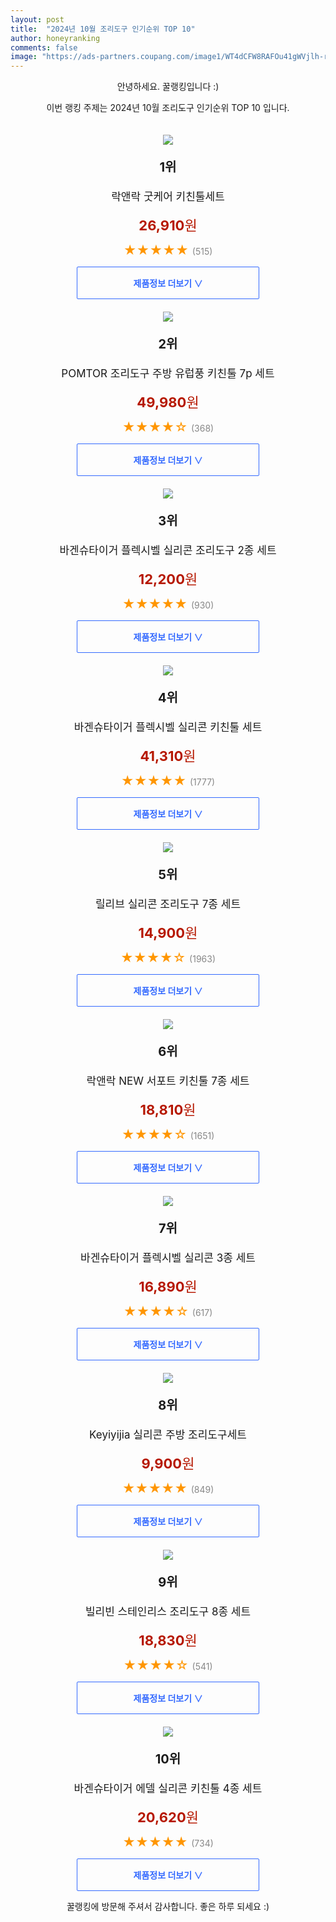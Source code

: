 ```yaml
---
layout: post
title:  "2024년 10월 조리도구 인기순위 TOP 10"
author: honeyranking
comments: false
image: "https://ads-partners.coupang.com/image1/WT4dCFW8RAFOu41gWVjlh-rxnx4ETvrVLk9zUsPWhNQxLYg4Ci8q-c_mcskOJxSUVFwGdLgfmQVr92uXOyKFiWQdN1kBMBKcUMAj1nsCwQinGG4TgNglHHG-AyyGW_L6SG0DI19D48FH7usJbc7ArN9gUrzbHJ7lFw3tR6ZLP42yJDAWkPF65PUTQevr_moYQpQ5MppxlZUOaJ3nhV14fMBUrSWMWv2VA7eJZzguKAQ4lWeHINLMjgd75IKb5qTK66WEGSUCI3E-id-9bNcdtzvpJp0vj8bI1OU7hSqchIKN-pIrj8JY2nWs9uPI-roJGBg="
---
```

<p style="text-align: center;">안녕하세요. 꿀랭킹입니다 :)</p>
<p style="text-align: center;">이번 랭킹 주제는 2024년 10월 조리도구 인기순위 TOP 10 입니다.</p><center><img src="https://ads-partners.coupang.com/image1/WT4dCFW8RAFOu41gWVjlh-rxnx4ETvrVLk9zUsPWhNQxLYg4Ci8q-c_mcskOJxSUVFwGdLgfmQVr92uXOyKFiWQdN1kBMBKcUMAj1nsCwQinGG4TgNglHHG-AyyGW_L6SG0DI19D48FH7usJbc7ArN9gUrzbHJ7lFw3tR6ZLP42yJDAWkPF65PUTQevr_moYQpQ5MppxlZUOaJ3nhV14fMBUrSWMWv2VA7eJZzguKAQ4lWeHINLMjgd75IKb5qTK66WEGSUCI3E-id-9bNcdtzvpJp0vj8bI1OU7hSqchIKN-pIrj8JY2nWs9uPI-roJGBg=" style="margin-top:20px" /></center><p style="text-align: center; font-size: 20px"><b>1위</b></p><p style="text-align: center; font-size: 17px">락앤락 굿케어 키친툴세트</p><p style="text-align: center;"><span style="color: #b61800; font-size: 22px;"><b>26,910</b>원</span></p><p style="text-align: center;"><span style="color: #ff9600; font-size: 20px;">★★★★★ </span><span style="color: #878787;">(515)</span></p><center><a href="https://link.coupang.com/re/AFFSDP?lptag=AF3899140&subid=honeyrank&pageKey=4534412594&itemId=5480916709&vendorItemId=72780627729&traceid=V0-153-f3d68cd1b0696d46&requestid=20241029170000238200939502&token=31850B%7CGM"><div style="font-size: 14px; display: inline-block; padding: 15px 90px; color: #346aff; border-radius: 2px; border: 1px solid #346aff; cursor: pointer;"><b>제품정보 더보기 &or;</b></div></a></center><center><img src="https://ads-partners.coupang.com/image1/tRbQI4Qz2M2yYPSCtY6TZprv6MzKvTyvmBIuxtqdXqUdiByRnCc9nZRh1zvs7yyBPnv8TxnPKWxZFPBhKj1MmUv2KIuDuG459KcJAMVTiB7iB-HvmnOyX3e9DZDE4EWz8OWV4TMnUjIndxGcpOTrL1Ss7BfeLbEPKVYQHbXvFGYCTHD0vvsrcDyp_oppXOTOFK9-Ri64VF-e13dQSaSdQ7A5hk6g1YojlbFRiewh0BuR0fyYMXWKNF7OTmqNOdMZqcZiQ6_GPkL1MTVzm0JlsQoC3DM0rOJaD8w5ihV7RLc6O0NcwKbImbUyaw==" style="margin-top:20px" /></center><p style="text-align: center; font-size: 20px"><b>2위</b></p><p style="text-align: center; font-size: 17px">POMTOR 조리도구 주방 유럽풍 키친툴 7p 세트</p><p style="text-align: center;"><span style="color: #b61800; font-size: 22px;"><b>49,980</b>원</span></p><p style="text-align: center;"><span style="color: #ff9600; font-size: 20px;">★★★★☆ </span><span style="color: #878787;">(368)</span></p><center><a href="https://link.coupang.com/re/AFFSDP?lptag=AF3899140&subid=honeyrank&pageKey=8291804068&itemId=23913698156&vendorItemId=91307176239&traceid=V0-153-e114b19c98007a77&requestid=20241029170000238200939502&token=31850B%7CGM"><div style="font-size: 14px; display: inline-block; padding: 15px 90px; color: #346aff; border-radius: 2px; border: 1px solid #346aff; cursor: pointer;"><b>제품정보 더보기 &or;</b></div></a></center><center><img src="https://ads-partners.coupang.com/image1/aGwdbAu51NHqAQySaAfHWJybeWFOKcSyw_d6yoXSdCfpQeF-xviqBIgcOYHVvvGKLPd7BIDjBR61G_A7D8vG5AzJHAIy7T8cYrZ6rRVLxzIGYq5GbiwcH-5L7xduIzRhG6QityhjaFOSYVyRLKXiEIUv5QvC8u_qQukLtzdNOzGvzy5PojGS3UKmyHd-qygohM_erRIKNkqXg29g-2hAtWQaQMeWY4lYyzz94FZUT78ok_po4GQbu7tU92xTnbC_YvUiEdx-X3_giqsqA5OOKFirl2u7OMBNbDM9a8eZJqGkOl40zc3iVyIOMf9GWgP9nILO" style="margin-top:20px" /></center><p style="text-align: center; font-size: 20px"><b>3위</b></p><p style="text-align: center; font-size: 17px">바겐슈타이거 플렉시벨 실리콘 조리도구 2종 세트</p><p style="text-align: center;"><span style="color: #b61800; font-size: 22px;"><b>12,200</b>원</span></p><p style="text-align: center;"><span style="color: #ff9600; font-size: 20px;">★★★★★ </span><span style="color: #878787;">(930)</span></p><center><a href="https://link.coupang.com/re/AFFSDP?lptag=AF3899140&subid=honeyrank&pageKey=6890758343&itemId=16541935943&vendorItemId=83728596476&traceid=V0-153-8fc5dc6ed706d4bc&requestid=20241029170000238200939502&token=31850B%7CGM"><div style="font-size: 14px; display: inline-block; padding: 15px 90px; color: #346aff; border-radius: 2px; border: 1px solid #346aff; cursor: pointer;"><b>제품정보 더보기 &or;</b></div></a></center><center><img src="https://ads-partners.coupang.com/image1/PRYgx6UrM1SLkx5LPa0BQyPU64Nq7OEZ71LWT1mgLPNvh4Ge5D6pxTniLfydiUuuihLi8YO2w6D5uPZBzUbcVtrj35Tkow5zcSH0RuTwQuOVDn1F_BvvYd3n943hcrc4Gh6S7EzYIF8u_xJVu2i6JBl10i4pRavhL3jCw6FJ_2ovpy-eRH8GJ8QDZ3RrBjFSUBhbexYMSj3zkh73bsPPGSNuUkIXqNNlspqecx3E5ZH9DJ_ET0W5nrAMjwMnQ5-h1ZV2Ofe4_QfZnUI-OPPWZ_HbVmga5_K2AyUf1YDALYHUsoHjYEmq5sSiYIamc4Two86-yA==" style="margin-top:20px" /></center><p style="text-align: center; font-size: 20px"><b>4위</b></p><p style="text-align: center; font-size: 17px">바겐슈타이거 플렉시벨 실리콘 키친툴 세트</p><p style="text-align: center;"><span style="color: #b61800; font-size: 22px;"><b>41,310</b>원</span></p><p style="text-align: center;"><span style="color: #ff9600; font-size: 20px;">★★★★★ </span><span style="color: #878787;">(1777)</span></p><center><a href="https://link.coupang.com/re/AFFSDP?lptag=AF3899140&subid=honeyrank&pageKey=6771723130&itemId=17489944572&vendorItemId=84657323323&traceid=V0-153-9b4b87dea4de87f1&requestid=20241029170000238200939502&token=31850B%7CGM"><div style="font-size: 14px; display: inline-block; padding: 15px 90px; color: #346aff; border-radius: 2px; border: 1px solid #346aff; cursor: pointer;"><b>제품정보 더보기 &or;</b></div></a></center><center><img src="https://ads-partners.coupang.com/image1/aZlpqzh_GhnyhqiaadvdfLjlujBkXvb5matAV1gvrwNDu9M9J9skti_nC5sh_m6NVCX6t3qtaetAs-YoiSSfX9B5ZaGLbPjupyc_ytI5LV32pFoz49beNgGRtA3FvWuU2Y718H1WtGeSS865SBBijqz3XQ82zeFO2VecV_UVQoVWN8FMYz64uWk-qNPBVD8EG9kCfxZpcr1BMCdF1KINJ9ANl_O6PO3PXHHg0aG4q9ssSGx4PfuvmbxQgrl8KNr3V9mBBSEI2EoWJb5cIq35H3Q1t2xOiqOjj6H3f1-h-AaLg_WEdHEUd0v9KOuWLS06GN4sKQ==" style="margin-top:20px" /></center><p style="text-align: center; font-size: 20px"><b>5위</b></p><p style="text-align: center; font-size: 17px">릴리브 실리콘 조리도구 7종 세트</p><p style="text-align: center;"><span style="color: #b61800; font-size: 22px;"><b>14,900</b>원</span></p><p style="text-align: center;"><span style="color: #ff9600; font-size: 20px;">★★★★☆ </span><span style="color: #878787;">(1963)</span></p><center><a href="https://link.coupang.com/re/AFFSDP?lptag=AF3899140&subid=honeyrank&pageKey=7650083273&itemId=20352599284&vendorItemId=87437054617&traceid=V0-153-f938d789bb347ac5&requestid=20241029170000238200939502&token=31850B%7CGM"><div style="font-size: 14px; display: inline-block; padding: 15px 90px; color: #346aff; border-radius: 2px; border: 1px solid #346aff; cursor: pointer;"><b>제품정보 더보기 &or;</b></div></a></center><center><img src="https://ads-partners.coupang.com/image1/W0lwA9nuABQ1SC6GW5mOlBc-UvUJEZiuOEE2_oDNL1ETC--PWECV0zWgKpi3XIMtpnDoXbNQ6lZjZepWWDdo_6_dqg-Kxi-_Nc0oQkWC9fDdfo3InRk6RPmaxzkx_BJsQsWASW3pAc4o7YGpWe_Hqpx72EnDXvsf5txeBjnILZ07CreBLswzbtQAVi2cyOpxjzh9FtskvzCI78bTjOWZnK4BXROCEnu1coZ46VcO6GXK9JKzIJ9-CYuao66dYaP7eFcO3WohiNw8PVaOgC8Ka0UOC0Y7krKgeHvo6QV2fjpq3wY5rluhOZJ4n0I-Y6MzHx0=" style="margin-top:20px" /></center><p style="text-align: center; font-size: 20px"><b>6위</b></p><p style="text-align: center; font-size: 17px">락앤락 NEW 서포트 키친툴 7종 세트</p><p style="text-align: center;"><span style="color: #b61800; font-size: 22px;"><b>18,810</b>원</span></p><p style="text-align: center;"><span style="color: #ff9600; font-size: 20px;">★★★★☆ </span><span style="color: #878787;">(1651)</span></p><center><a href="https://link.coupang.com/re/AFFSDP?lptag=AF3899140&subid=honeyrank&pageKey=6199194375&itemId=12289420750&vendorItemId=79559718301&traceid=V0-153-0f05b359d30d14b1&requestid=20241029170000238200939502&token=31850B%7CGM"><div style="font-size: 14px; display: inline-block; padding: 15px 90px; color: #346aff; border-radius: 2px; border: 1px solid #346aff; cursor: pointer;"><b>제품정보 더보기 &or;</b></div></a></center><center><img src="https://ads-partners.coupang.com/image1/tu8YUKMtydYYqLe7toH8hFcXG5otZguqtN6zieTUjfdHuuurwPHNX5dn8JCmzsg1UBloOT1l_tePVB5bZ9inPbRcRgZrEjmBjVF5AVE6_Md6QY2ynfQD004JwLpDlX7vdozFg30qV3S4dtMKgz3JngHtYAMKe1lIOMMh2odwDDrlGQz3PzXcL8VNqI08Ki33JkwZxaASFb-qhGtb4MQTjmQAb7nm-VWmyBDF7F-jFpNinMvjWeTkh7aXHN7NbuF9zfXfrSogohIjrb-VZL85mMD8_SPJQDSUTbIKE10ZDseNTpEGqsKlQkLJ6R32liejryU_" style="margin-top:20px" /></center><p style="text-align: center; font-size: 20px"><b>7위</b></p><p style="text-align: center; font-size: 17px">바겐슈타이거 플렉시벨 실리콘 3종 세트</p><p style="text-align: center;"><span style="color: #b61800; font-size: 22px;"><b>16,890</b>원</span></p><p style="text-align: center;"><span style="color: #ff9600; font-size: 20px;">★★★★☆ </span><span style="color: #878787;">(617)</span></p><center><a href="https://link.coupang.com/re/AFFSDP?lptag=AF3899140&subid=honeyrank&pageKey=8215028369&itemId=23594911688&vendorItemId=90620773558&traceid=V0-153-7b477773d64b3ea4&requestid=20241029170000238200939502&token=31850B%7CGM"><div style="font-size: 14px; display: inline-block; padding: 15px 90px; color: #346aff; border-radius: 2px; border: 1px solid #346aff; cursor: pointer;"><b>제품정보 더보기 &or;</b></div></a></center><center><img src="https://ads-partners.coupang.com/image1/mUzl1v4s0VC9Y-N6mcE3k_ckUIQ7a5kUBp_L9NtCU_G5c-gAnIZ31znaCDmeZMMa5WEm03QWcafn-J8GaMUc5Rlpjasypcu180vvz0kqIlJ_-y8bUxYDhPW4I6QMUCjrYSc2Iwf73H6NcAu5hHGj45-9zsnf1MMRub7USneyX42A9ed0iuGY3MfExGvqziC6Lhsp9z0VGcIxT8f5tWgzRD4JCYrYMprZ7Rw3lWZVnFFhSEBKeqW8mg_bP9U7F5Ri3Oe7Ol0EHVzSlsL4bufArg2MfYoFgM6DT4A2tIsyXwD580xliXRe8oRP" style="margin-top:20px" /></center><p style="text-align: center; font-size: 20px"><b>8위</b></p><p style="text-align: center; font-size: 17px">Keyiyijia 실리콘 주방 조리도구세트</p><p style="text-align: center;"><span style="color: #b61800; font-size: 22px;"><b>9,900</b>원</span></p><p style="text-align: center;"><span style="color: #ff9600; font-size: 20px;">★★★★★ </span><span style="color: #878787;">(849)</span></p><center><a href="https://link.coupang.com/re/AFFSDP?lptag=AF3899140&subid=honeyrank&pageKey=7937181642&itemId=21850236197&vendorItemId=80950518084&traceid=V0-153-5f629af6cc8d617a&requestid=20241029170000238200939502&token=31850B%7CGM"><div style="font-size: 14px; display: inline-block; padding: 15px 90px; color: #346aff; border-radius: 2px; border: 1px solid #346aff; cursor: pointer;"><b>제품정보 더보기 &or;</b></div></a></center><center><img src="https://ads-partners.coupang.com/image1/l61ETulTKuP-Kl9il2mJc6_jbYAq_FQ75f2Mt5YngCw3qfrKBhoDnPPxjymxqWjBkDadrhEfKnvI6iTh-lUc_N0TaNwBIRW5y1Q9KkfLhwUU7BOcb2DKZBgUzJ59QMtKHeDjB9qH-ZpWD55WoPb20SjHq84DYc8JywPVgKPEFu5qmN0hcpLaVEYHdHE543XkuF5mYnu2Ap6qrZ3zOHIf2HGUm5wPG9aiYf_tSj7L_ZuaXfP38tTSUhiDdJhEncWW64yt5lfY_T2BFVzzNsLk5UFTRjfnyfTsDQ==" style="margin-top:20px" /></center><p style="text-align: center; font-size: 20px"><b>9위</b></p><p style="text-align: center; font-size: 17px">빌리빈 스테인리스 조리도구 8종 세트</p><p style="text-align: center;"><span style="color: #b61800; font-size: 22px;"><b>18,830</b>원</span></p><p style="text-align: center;"><span style="color: #ff9600; font-size: 20px;">★★★★☆ </span><span style="color: #878787;">(541)</span></p><center><a href="https://link.coupang.com/re/AFFSDP?lptag=AF3899140&subid=honeyrank&pageKey=8187898812&itemId=23420179920&vendorItemId=90447218245&traceid=V0-153-558c54d1c67fae02&requestid=20241029170000238200939502&token=31850B%7CGM"><div style="font-size: 14px; display: inline-block; padding: 15px 90px; color: #346aff; border-radius: 2px; border: 1px solid #346aff; cursor: pointer;"><b>제품정보 더보기 &or;</b></div></a></center><center><img src="https://ads-partners.coupang.com/image1/YSf62M8X8yBl2m9qYfGXKJOyq52CAg3WbDIU6ZW1z2DOuMN97-JTyFv83oMSgib8etQuAVqnHzUwZhVFWC3d9UA_blVM51alrrxd8nAC-9DSC5QrhLNmBmib7N4f5ODBo2y5Kg2UTAPhaoei_k7I6MDtFq9wPyh7hIqVB_WkBrkwnH_Cw5dFsGX1omcJmQ1QYYHTcm9jvOC8xISFzFAYm-8HuvxHAo_kIAdLmI9SQ4WYiW-rngJHIo0OtpKv2b9JRxHrjvyx14g5VO9rhr3do7lz7O3QkpIwrCY49n13M2-kce1t6fx0_vczn87Blqfp_aw=" style="margin-top:20px" /></center><p style="text-align: center; font-size: 20px"><b>10위</b></p><p style="text-align: center; font-size: 17px">바겐슈타이거 에델 실리콘 키친툴 4종 세트</p><p style="text-align: center;"><span style="color: #b61800; font-size: 22px;"><b>20,620</b>원</span></p><p style="text-align: center;"><span style="color: #ff9600; font-size: 20px;">★★★★★ </span><span style="color: #878787;">(734)</span></p><center><a href="https://link.coupang.com/re/AFFSDP?lptag=AF3899140&subid=honeyrank&pageKey=7578530987&itemId=20001025609&vendorItemId=87098140701&traceid=V0-153-09e80cdad95a255a&requestid=20241029170000238200939502&token=31850B%7CGM"><div style="font-size: 14px; display: inline-block; padding: 15px 90px; color: #346aff; border-radius: 2px; border: 1px solid #346aff; cursor: pointer;"><b>제품정보 더보기 &or;</b></div></a></center><p style="text-align: center;">꿀랭킹에 방문해 주셔서 감사합니다. 좋은 하루 되세요 :)</p>